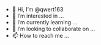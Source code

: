 - 👋 Hi, I’m @qwert163
- 👀 I’m interested in ...
- 🌱 I’m currently learning ...
- 💞️ I’m looking to collaborate on ...
- 📫 How to reach me ...

<!---
qwert163/qwert163 is a ✨ special ✨ repository because its `README.md` (this file) appears on your GitHub profile.
You can click the Preview link to take a look at your changes.
--->
